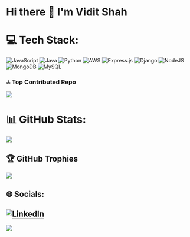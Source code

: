 # Hi there 👋 I'm Vidit Shah 

# 💻 Tech Stack:
![JavaScript](https://img.shields.io/badge/javascript-%23323330.svg?style=for-the-badge&logo=javascript&logoColor=%23F7DF1E) ![Java](https://img.shields.io/badge/java-%23ED8B00.svg?style=for-the-badge&logo=openjdk&logoColor=white) ![Python](https://img.shields.io/badge/python-3670A0?style=for-the-badge&logo=python&logoColor=ffdd54) ![AWS](https://img.shields.io/badge/AWS-%23FF9900.svg?style=for-the-badge&logo=amazon-aws&logoColor=white) ![Express.js](https://img.shields.io/badge/express.js-%23404d59.svg?style=for-the-badge&logo=express&logoColor=%2361DAFB) ![Django](https://img.shields.io/badge/django-%23092E20.svg?style=for-the-badge&logo=django&logoColor=white) ![NodeJS](https://img.shields.io/badge/node.js-6DA55F?style=for-the-badge&logo=node.js&logoColor=white) ![MongoDB](https://img.shields.io/badge/MongoDB-%234ea94b.svg?style=for-the-badge&logo=mongodb&logoColor=white) ![MySQL](https://img.shields.io/badge/mysql-4479A1.svg?style=for-the-badge&logo=mysql&logoColor=white)
### 🔝 Top Contributed Repo
![](https://github-contributor-stats.vercel.app/api?username=vidit16sh&limit=5&theme=dark&combine_all_yearly_contributions=true)

# 📊 GitHub Stats:
![](https://nirzak-streak-stats.vercel.app/?user=vidit16sh&theme=dark&hide_border=true)<br/>

## 🏆 GitHub Trophies
![](https://github-profile-trophy.vercel.app/?username=vidit16sh&theme=radical&no-frame=true&no-bg=false&margin-w=4)

## 🌐 Socials:
[![LinkedIn](https://img.shields.io/badge/LinkedIn-%230077B5.svg?logo=linkedin&logoColor=white)](https://linkedin.com/in/vidit-shah-16devops)  
---
[![](https://visitcount.itsvg.in/api?id=vidit16sh&icon=0&color=0)](https://visitcount.itsvg.in)
